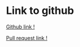 # Link to github

[Github link !](https://github.com/ananth-sathvick/testgit3/tree/develop)

[Pull request link !](https://github.com/BireshKumarMishra/testgit3/pull/28)